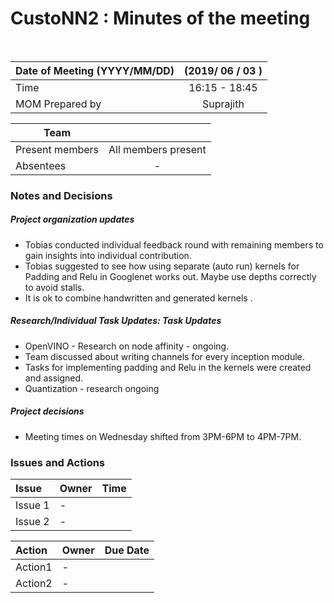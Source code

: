# CustoNN2 : Minutes of the meeting
<br/>

| Date of Meeting (YYYY/MM/DD)  | (2019/ 06 / 03 )  |  
|:--- | :---: |  
| Time  |  16:15 - 18:45 |  
| MOM Prepared by  | Suprajith  |  

| Team | |
| --- | :---: |
| Present members | All members present | 
| Absentees | - |

### Notes and Decisions 
##### Project organization updates
- Tobias conducted individual feedback round with remaining members  to gain insights into individual contribution.
- Tobias suggested to see how using  separate (auto run) kernels for Padding and Relu in Googlenet works out. Maybe use depths correctly to avoid stalls.
- It is ok to combine  handwritten and generated kernels .


##### Research/Individual Task Updates: Task Updates
- OpenVINO - Research on node affinity - ongoing.
- Team discussed about writing channels for every inception module.
- Tasks for implementing padding and Relu in the kernels were created and assigned. 
- Quantization - research ongoing


##### Project decisions
- Meeting times on Wednesday shifted from 3PM-6PM to 4PM-7PM.


### Issues and Actions
| Issue | Owner | Time |
|:--- | :--- | :---: |
| Issue 1| - |
| Issue 2 | - |

|Action| Owner|Due Date|
|:--- | :--- | :---: |
| Action1 | - |
| Action2 | - |
